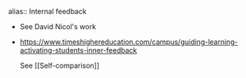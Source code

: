alias:: Internal feedback

- See David Nicol's work
- https://www.timeshighereducation.com/campus/guiding-learning-activating-students-inner-feedback
  
  See [[Self-comparison]]